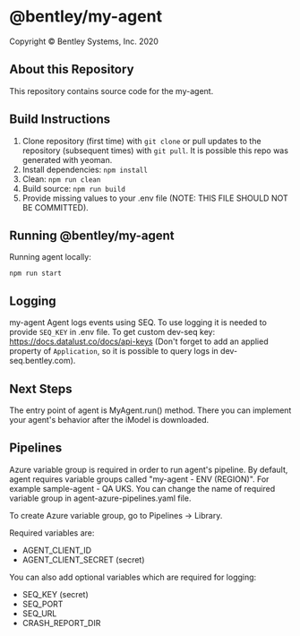 # @bentley/my-agent

Copyright © Bentley Systems, Inc. 2020

## About this Repository

This repository contains source code for the my-agent.

## Build Instructions

1. Clone repository (first time) with `git clone` or pull updates to the repository (subsequent times) with `git pull`. It is possible this repo was generated with yeoman.
2. Install dependencies: `npm install`
3. Clean: `npm run clean`
4. Build source: `npm run build`
5. Provide missing values to your .env file (NOTE: THIS FILE SHOULD NOT BE COMMITTED).

## Running @bentley/my-agent

Running agent locally:

`npm run start`

## Logging

my-agent Agent logs events using SEQ. To use logging it is needed to provide `SEQ_KEY` in .env file. To get custom dev-seq key: https://docs.datalust.co/docs/api-keys (Don't forget to add an applied property of `Application`, so it is possible to query logs in dev-seq.bentley.com).

## Next Steps

The entry point of agent is MyAgent.run() method. There you can implement your agent's behavior after the iModel is downloaded.

## Pipelines

Azure variable group is required in order to run agent's pipeline. By default, agent requires variable groups called "my-agent - ENV (REGION)". For example sample-agent - QA UKS. You can change the name of required variable group in agent-azure-pipelines.yaml file.

To create Azure variable group, go to Pipelines -> Library.

Required variables are:
* AGENT_CLIENT_ID
* AGENT_CLIENT_SECRET (secret)

You can also add optional variables which are required for logging:
* SEQ_KEY (secret)
* SEQ_PORT
* SEQ_URL
* CRASH_REPORT_DIR